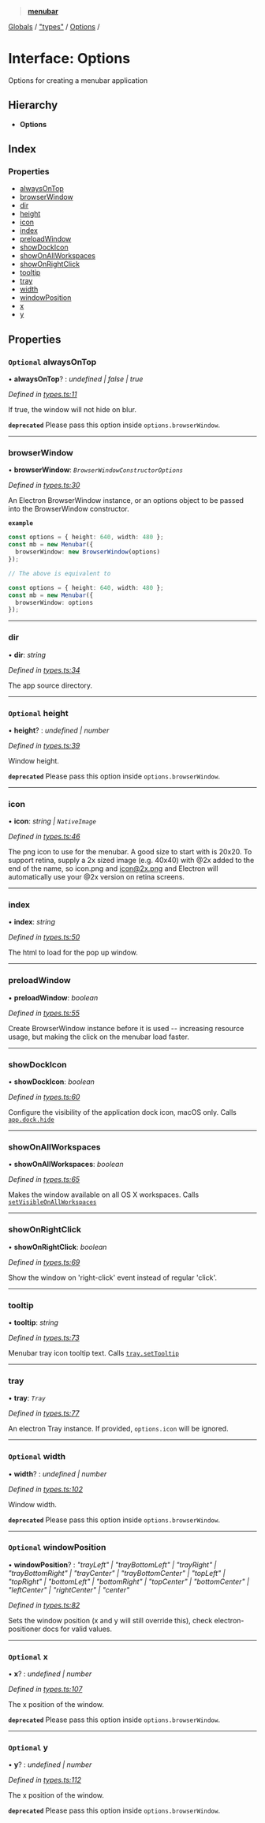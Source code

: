 > **[menubar](../README.md)**

[Globals](../globals.md) / ["types"](../modules/_types_.md) / [Options](_types_.options.md) /

# Interface: Options

Options for creating a menubar application

## Hierarchy

* **Options**

## Index

### Properties

* [alwaysOnTop](_types_.options.md#optional-alwaysontop)
* [browserWindow](_types_.options.md#browserwindow)
* [dir](_types_.options.md#dir)
* [height](_types_.options.md#optional-height)
* [icon](_types_.options.md#icon)
* [index](_types_.options.md#index)
* [preloadWindow](_types_.options.md#preloadwindow)
* [showDockIcon](_types_.options.md#showdockicon)
* [showOnAllWorkspaces](_types_.options.md#showonallworkspaces)
* [showOnRightClick](_types_.options.md#showonrightclick)
* [tooltip](_types_.options.md#tooltip)
* [tray](_types_.options.md#tray)
* [width](_types_.options.md#optional-width)
* [windowPosition](_types_.options.md#optional-windowposition)
* [x](_types_.options.md#optional-x)
* [y](_types_.options.md#optional-y)

## Properties

### `Optional` alwaysOnTop

• **alwaysOnTop**? : *undefined | false | true*

*Defined in [types.ts:11](https://github.com/maxogden/menubar/blob/5b64c5c/src/types.ts#L11)*

If true, the window will not hide on blur.

**`deprecated`** Please pass this option inside `options.browserWindow`.

___

###  browserWindow

• **browserWindow**: *`BrowserWindowConstructorOptions`*

*Defined in [types.ts:30](https://github.com/maxogden/menubar/blob/5b64c5c/src/types.ts#L30)*

An Electron BrowserWindow instance, or an options object to be passed into
the BrowserWindow constructor.

**`example`** 
```typescript
const options = { height: 640, width: 480 };
const mb = new Menubar({
  browserWindow: new BrowserWindow(options)
});

// The above is equivalent to

const options = { height: 640, width: 480 };
const mb = new Menubar({
  browserWindow: options
});
```

___

###  dir

• **dir**: *string*

*Defined in [types.ts:34](https://github.com/maxogden/menubar/blob/5b64c5c/src/types.ts#L34)*

The app source directory.

___

### `Optional` height

• **height**? : *undefined | number*

*Defined in [types.ts:39](https://github.com/maxogden/menubar/blob/5b64c5c/src/types.ts#L39)*

Window height.

**`deprecated`** Please pass this option inside `options.browserWindow`.

___

###  icon

• **icon**: *string | `NativeImage`*

*Defined in [types.ts:46](https://github.com/maxogden/menubar/blob/5b64c5c/src/types.ts#L46)*

The png icon to use for the menubar. A good size to start with is 20x20.
To support retina, supply a 2x sized image (e.g. 40x40) with @2x added to
the end of the name, so icon.png and icon@2x.png and Electron will
automatically use your @2x version on retina screens.

___

###  index

• **index**: *string*

*Defined in [types.ts:50](https://github.com/maxogden/menubar/blob/5b64c5c/src/types.ts#L50)*

The html to load for the pop up window.

___

###  preloadWindow

• **preloadWindow**: *boolean*

*Defined in [types.ts:55](https://github.com/maxogden/menubar/blob/5b64c5c/src/types.ts#L55)*

Create BrowserWindow instance before it is used -- increasing resource
usage, but making the click on the menubar load faster.

___

###  showDockIcon

• **showDockIcon**: *boolean*

*Defined in [types.ts:60](https://github.com/maxogden/menubar/blob/5b64c5c/src/types.ts#L60)*

Configure the visibility of the application dock icon, macOS only. Calls
[`app.dock.hide`](https://electronjs.org/docs/api/app#appdockhide-macos)

___

###  showOnAllWorkspaces

• **showOnAllWorkspaces**: *boolean*

*Defined in [types.ts:65](https://github.com/maxogden/menubar/blob/5b64c5c/src/types.ts#L65)*

Makes the window available on all OS X workspaces. Calls
[`setVisibleOnAllWorkspaces`](https://electronjs.org/docs/api/browser-window#winsetvisibleonallworkspacesvisible-options)

___

###  showOnRightClick

• **showOnRightClick**: *boolean*

*Defined in [types.ts:69](https://github.com/maxogden/menubar/blob/5b64c5c/src/types.ts#L69)*

Show the window on 'right-click' event instead of regular 'click'.

___

###  tooltip

• **tooltip**: *string*

*Defined in [types.ts:73](https://github.com/maxogden/menubar/blob/5b64c5c/src/types.ts#L73)*

Menubar tray icon tooltip text. Calls [`tray.setTooltip`](https://electronjs.org/docs/api/tray#traysettooltiptooltip)

___

###  tray

• **tray**: *`Tray`*

*Defined in [types.ts:77](https://github.com/maxogden/menubar/blob/5b64c5c/src/types.ts#L77)*

An electron Tray instance. If provided, `options.icon` will be ignored.

___

### `Optional` width

• **width**? : *undefined | number*

*Defined in [types.ts:102](https://github.com/maxogden/menubar/blob/5b64c5c/src/types.ts#L102)*

Window width.

**`deprecated`** Please pass this option inside `options.browserWindow`.

___

### `Optional` windowPosition

• **windowPosition**? : *"trayLeft" | "trayBottomLeft" | "trayRight" | "trayBottomRight" | "trayCenter" | "trayBottomCenter" | "topLeft" | "topRight" | "bottomLeft" | "bottomRight" | "topCenter" | "bottomCenter" | "leftCenter" | "rightCenter" | "center"*

*Defined in [types.ts:82](https://github.com/maxogden/menubar/blob/5b64c5c/src/types.ts#L82)*

Sets the window position (x and y will still override this), check
electron-positioner docs for valid values.

___

### `Optional` x

• **x**? : *undefined | number*

*Defined in [types.ts:107](https://github.com/maxogden/menubar/blob/5b64c5c/src/types.ts#L107)*

The x position of the window.

**`deprecated`** Please pass this option inside `options.browserWindow`.

___

### `Optional` y

• **y**? : *undefined | number*

*Defined in [types.ts:112](https://github.com/maxogden/menubar/blob/5b64c5c/src/types.ts#L112)*

The x position of the window.

**`deprecated`** Please pass this option inside `options.browserWindow`.